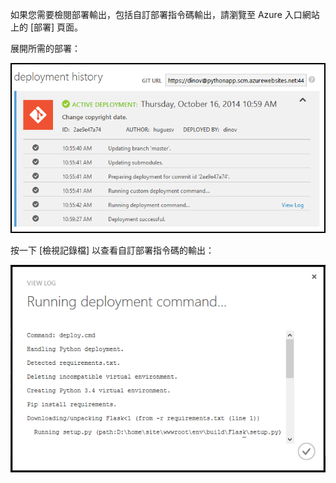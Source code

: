 如果您需要檢閱部署輸出，包括自訂部署指令碼輸出，請瀏覽至 Azure 入口網站上的 [部署] 頁面。

展開所需的部署：

![](./media/web-sites-python-troubleshoot-deployment/portal-deployment-history.png)

按一下 [檢視記錄檔] 以查看自訂部署指令碼的輸出：

![](./media/web-sites-python-troubleshoot-deployment/portal-deployment-log.png)

<!---HONumber=62-->